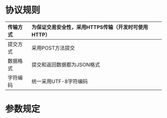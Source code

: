 # 协议规则

| 传输方式 | 为保证交易安全性，采用HTTPS传输（开发时可使用HTTP） |
| :--- | :--- |
| 提交方式 | 采用POST方法提交 |
| 数据格式 | 提交和返回数据都为JSON格式 |
| 字符编码 | 统一采用UTF-8字符编码 |



# 参数规定



